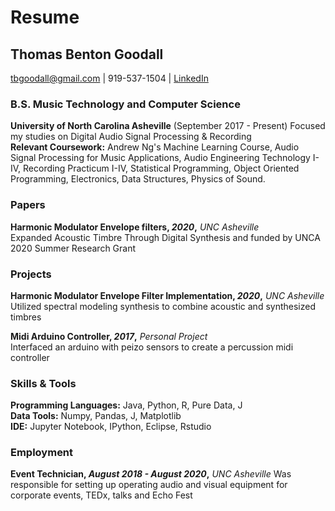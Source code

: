  # Resume
## Thomas Benton Goodall
tbgoodall@gmail.com | 919-537-1504  | [LinkedIn](https://www.linkedin.com/in/thomas-goodall-a382bb127/)  
### B.S. Music Technology and Computer Science
**University of North Carolina Asheville** (September 2017 - Present)
Focused my studies on Digital Audio Signal Processing & Recording  
**Relevant Coursework:** Andrew Ng's Machine Learning Course, Audio Signal Processing for Music Applications, Audio Engineering Technology I-IV, Recording Practicum I-IV, Statistical Programming, Object Oriented Programming, Electronics, Data Structures, Physics of Sound.
### Papers
**Harmonic Modulator Envelope filters, _2020_,** _UNC Asheville_  
Expanded Acoustic Timbre Through Digital Synthesis and funded by UNCA 2020 Summer Research Grant 
### Projects
**Harmonic Modulator Envelope Filter Implementation, _2020_,** _UNC Asheville_
Utilized spectral modeling synthesis to combine acoustic and synthesized timbres

**Midi Arduino Controller, _2017_,**  _Personal Project_  
Interfaced an arduino with peizo sensors to create a percussion midi controller  
### Skills & Tools
**Programming Languages:** Java, Python, R, Pure Data, J  
**Data Tools:** Numpy, Pandas, J, Matplotlib  
**IDE:** Jupyter Notebook, IPython, Eclipse, Rstudio

### Employment
**Event Technician, _August 2018 - August 2020_,** _UNC Asheville_ 
Was responsible for setting up operating audio and visual equipment for corporate events, TEDx, talks and Echo Fest

